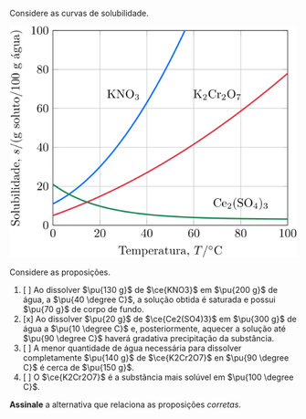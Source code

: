 Considere as curvas de solubilidade.

![Curvas de solubilidade](2E08-1P.svg)

Considere as proposições.

1. [ ] Ao dissolver $\pu{130 g}$ de $\ce{KNO3}$ em $\pu{200 g}$ de água, a $\pu{40 \degree C}$, a solução obtida é saturada e possui $\pu{70 g}$ de corpo de fundo.
2. [x] Ao dissolver $\pu{20 g}$ de $\ce{Ce2(SO4)3}$ em $\pu{300 g}$ de água a $\pu{10 \degree C}$ e, posteriormente, aquecer a solução até $\pu{90 \degree C}$ haverá gradativa precipitação da substância.
3. [ ] A menor quantidade de água necessária para dissolver completamente $\pu{140 g}$ de $\ce{K2Cr2O7}$ en $\pu{90 \degree C}$ é cerca de $\pu{150 g}$.
4. [ ] O $\ce{K2Cr2O7}$ é a substância mais solúvel em $\pu{100 \degree C}$.

**Assinale** a alternativa que relaciona as proposições *corretas*.

